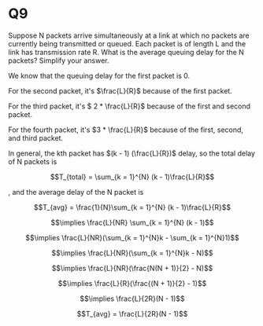 # Q9 
Suppose N packets arrive simultaneously at a link at which no packets are currently being transmitted or queued. Each packet is of length L and the link has transmission rate R. What is the average queuing delay for the N packets? Simplify your answer. 


We know that the queuing delay for the first packet is 0.

For the second packet, it's $\frac{L}{R}$ because of the first packet.

For the third packet, it's $ 2 * \frac{L}{R}$ because of the first and second packet.

For the fourth packet, it's $3 * \frac{L}{R}$ because of the first, second, and third packet.

In  general, the kth packet has $(k - 1) (\frac{L}{R})$ delay, so the total delay of N packets is 

$$T_{total} = \sum_{k = 1}^{N} (k - 1)\frac{L}{R}$$

, and the average delay of the N packet is 

$$T_{avg} = \frac{1}{N}\sum_{k = 1}^{N} (k - 1)\frac{L}{R}$$

$$\implies \frac{L}{NR} \sum_{k = 1}^{N} (k - 1)$$

$$\implies \frac{L}{NR}(\sum_{k = 1}^{N}k - \sum_{k = 1}^{N}1)$$

$$\implies \frac{L}{NR}(\sum_{k = 1}^{N}k - N)$$

$$\implies \frac{L}{NR}(\frac{N(N + 1)}{2} - N)$$

$$\implies \frac{L}{R}(\frac{(N + 1)}{2} - 1)$$

$$\implies \frac{L}{2R}(N - 1)$$

$$T_{avg} = \frac{L}{2R}(N - 1)$$